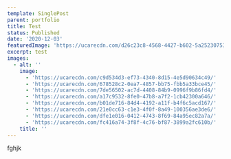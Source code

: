 ```yaml
---
template: SinglePost
parent: portfolio
title: Test
status: Published
date: '2020-12-03'
featuredImage: 'https://ucarecdn.com/d26c23c8-4568-4427-b602-5a2523075359/'
excerpt: test
images:
  - alt: ''
    image:
      - 'https://ucarecdn.com/c9d534d3-ef73-4340-8d15-4e5d90634c49/'
      - 'https://ucarecdn.com/678528c2-0ea7-4857-bb75-fbb5a33bce45/'
      - 'https://ucarecdn.com/7de56502-ac7d-4408-84b9-0996f9b86fd4/'
      - 'https://ucarecdn.com/a17c9532-8fe0-47b8-a7f2-1cb42300a646/'
      - 'https://ucarecdn.com/b01de716-84d4-4192-a11f-b4f6c5acd167/'
      - 'https://ucarecdn.com/21e0cc63-c1e3-4f0f-8a49-100356ae3de6/'
      - 'https://ucarecdn.com/dfe1e016-0412-4743-8f69-84a95ec82a7a/'
      - 'https://ucarecdn.com/fc416a74-3f8f-4c76-bf87-3899a2fc610b/'
    title: ''
---
```

fghjk
